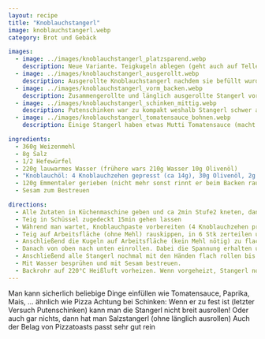 ```yaml
---
layout: recipe
title: "Knoblauchstangerl"
image: knoblauchstangerl.webp
category: Brot und Gebäck

images:
  - image: ../images/knoblauchstangerl_platzsparend.webp
    description: Neue Variante. Teigkugeln ablegen (geht auch auf Teller) und nacheinander ausrollen, füllen und auf fertiges Backpapier legen. Wenn möglich gutes Backpapier nutzen damit sie nicht kleben
  - image: ../images/knoblauchstangerl_ausgerollt.webp
    description: Ausgerollte Knoblauchstangerl nachdem sie befüllt wurden (1x nur Knoblauch, 2x +Käse, 2x +Schinken, 1x +Mais). Knoblauch, Käse, Schinken, Mais war fast am Besten!
  - image: ../images/knoblauchstangerl_vorm_backen.webp
    description: Zusammengerollte und länglich ausgerollte Stangerl vor dem Backen
  - image: ../images/knoblauchstangerl_schinken_mittig.webp
    description: Putenschinken war zu kompakt weshalb Stangerl schwer auszurollen waren. Besser dünnen, leicht reißenden Schinken nehmen
  - image: ../images/knoblauchstangerl_tomatensauce_bohnen.webp
    description: Einige Stangerl haben etwas Mutti Tomatensauce (macht super Pizzageschmack) und/oder schwarze Bohnen (passen sehr gut machen Stangerl aber trockener)

ingredients:
  - 360g Weizenmehl
  - 8g Salz
  - 1/2 Hefewürfel
  - 220g lauwarmes Wasser (frühere wars 210g Wasser 10g Olivenöl)
  - "Knoblauchöl: 4 Knoblauchzehen gepresst (ca 14g), 30g Olivenöl, 2g Salz"
  - 120g Emmentaler gerieben (nicht mehr sonst rinnt er beim Backen raus)
  - Sesam zum Bestreuen

directions:
  - Alle Zutaten in Küchenmaschine geben und ca 2min Stufe2 kneten, danach 5min Stufe3 kneten.
  - Teig in Schüssel zugedeckt 15min gehen lassen
  - Während man wartet, Knoblauchpaste vorbereiten (4 Knoblauchzehen pressen und mit Olivenöl und Salz vermischen) und Käse reiben
  - Teig auf Arbeitsfläche (ohne Mehl) rauskippen, in 6 Stk zerteilen und Kugeln formen (wie bei Semmeln etc) und 15min rasten lassen
  - Anschließend die Kugeln auf Arbeitsfläche (kein Mehl nötig) zu flachen Teigfladen ausrollen und zunächst das Knoblauchöl, dann den Käse darauf verteilen
  - Danach von oben nach unten einrollen. Dabei die Spannung erhalten und die Teigrolle beim rollen etwas zu den Rändern rausziehen (damit die Ränder wie Salzstangerl aussehen).
  - Anschließend alle Stangerl nochmal mit den Händen flach rollen bis sie so breit wie das Backblech sind.
  - Mit Wasser besprühen und mit Sesam bestreuen.
  - Backrohr auf 220°C Heißluft vorheizen. Wenn vorgeheizt, Stangerl nochmal besprühen und ca 15min ins Backrohr geben
---
```


Man kann sicherlich beliebige Dinge einfüllen wie Tomatensauce, Paprika, Mais, ... ähnlich wie Pizza
Achtung bei Schinken: Wenn er zu fest ist (letzter Versuch Putenschinken) kann man die Stangerl nicht breit ausrollen!
Oder auch gar nichts, dann hat man Salzstangerl (ohne länglich ausrollen)
Auch der Belag von Pizzatoasts passt sehr gut rein
